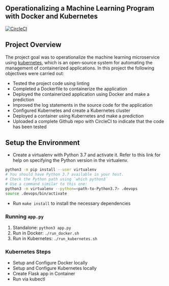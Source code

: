 ## Operationalizing a Machine Learning Program with Docker and Kubernetes

[![CircleCI](https://circleci.com/gh/mayurwaB/cloud-devops-ml-project4.svg?style=svg)](https://circleci.com/gh/mayurwaB/cloud-devops-ml-project4)

## Project Overview

The project goal was to operationalize the machine learning microservice using [kubernetes](https://kubernetes.io/), which is an open-source system for automating the management of containerized applications. In this project the following objectives were carried out:
* Tested the project code using linting
* Completed a Dockerfile to containerize the application
* Deployed the containerized application using Docker and make a prediction
* Improved the log statements in the source code for the application
* Configured Kubernetes and create a Kubernetes cluster
* Deployed a container using Kubernetes and make a prediction
* Uploaded a complete Github repo with CircleCI to indicate that the code has been tested


## Setup the Environment

* Create a virtualenv with Python 3.7 and activate it. Refer to this link for help on specifying the Python version in the virtualenv. 
```bash
python3 -m pip install --user virtualenv
# You should have Python 3.7 available in your host. 
# Check the Python path using `which python3`
# Use a command similar to this one:
python3 -m virtualenv --python=<path-to-Python3.7> .devops
source .devops/bin/activate
```
* Run `make install` to install the necessary dependencies

### Running `app.py`

1. Standalone:  `python3 app.py`
2. Run in Docker:  `./run_docker.sh`
3. Run in Kubernetes:  `./run_kubernetes.sh`

### Kubernetes Steps

* Setup and Configure Docker locally
* Setup and Configure Kubernetes locally
* Create Flask app in Container
* Run via kubectl
